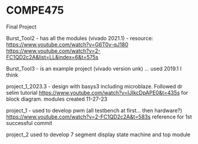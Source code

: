 # COMPE475
Final Project

Burst_Tool2 - has all the modules (vivado 2021.1) - resource: https://www.youtube.com/watch?v=G6T0v-qJ180
https://www.youtube.com/watch?v=2-FC1QD2c2A&list=LL&index=6&t=575s


Burst_Tool3 - is an example project (vivado version unk) ... used 2019.1 I think

project_1_2023.3 - design with basys3 including microblaze. Followed dr selim tutorial https://www.youtube.com/watch?v=IJIkcDpAPE0&t=435s for block diagram.
modules created 11-27-23 

project_1 - used to develop pwm (all testbench at first... then hardware?) https://www.youtube.com/watch?v=2-FC1QD2c2A&t=583s reference for 1st successful commit

project_2
used to develop 7 segment display state machine and top module